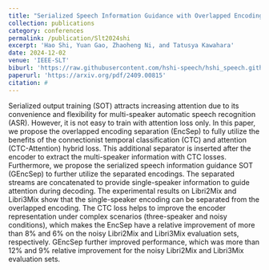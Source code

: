 ```yaml
---
title: "Serialized Speech Information Guidance with Overlapped Encoding Separation for Multi-Speaker Automatic Speech Recognition"
collection: publications
category: conferences
permalink: /publication/Slt2024shi
excerpt: 'Hao Shi, Yuan Gao, Zhaoheng Ni, and Tatusya Kawahara'
date: 2024-12-02
venue: 'IEEE-SLT'
biburl: 'https://raw.githubusercontent.com/hshi-speech/hshi_speech.github.io/master/files/bib/slt-2024-shi.txt'
paperurl: 'https://arxiv.org/pdf/2409.00815'
citation: #
---
```


Serialized output training (SOT) attracts increasing attention due to its convenience and flexibility for multi-speaker automatic speech recognition (ASR). However, it is not easy to train with attention loss only. In this paper, we propose the overlapped encoding separation (EncSep) to fully utilize the benefits of the connectionist temporal classification (CTC) and attention (CTC-Attention) hybrid loss. This additional separator is inserted after the encoder to extract the multi-speaker information with CTC losses. Furthermore, we propose the serialized speech information guidance SOT (GEncSep) to further utilize the separated encodings. The separated streams are concatenated to provide single-speaker information to guide attention during decoding. The experimental results on Libri2Mix and Libri3Mix show that the single-speaker encoding can be separated from the overlapped encoding. The CTC loss helps to improve the encoder representation under complex scenarios (three-speaker and noisy conditions), which makes the EncSep have a relative improvement of more than 8% and 6% on the noisy Libri2Mix and Libri3Mix evaluation sets, respectively. GEncSep further improved performance, which was more than 12% and 9% relative improvement for the noisy Libri2Mix and Libri3Mix evaluation sets.

